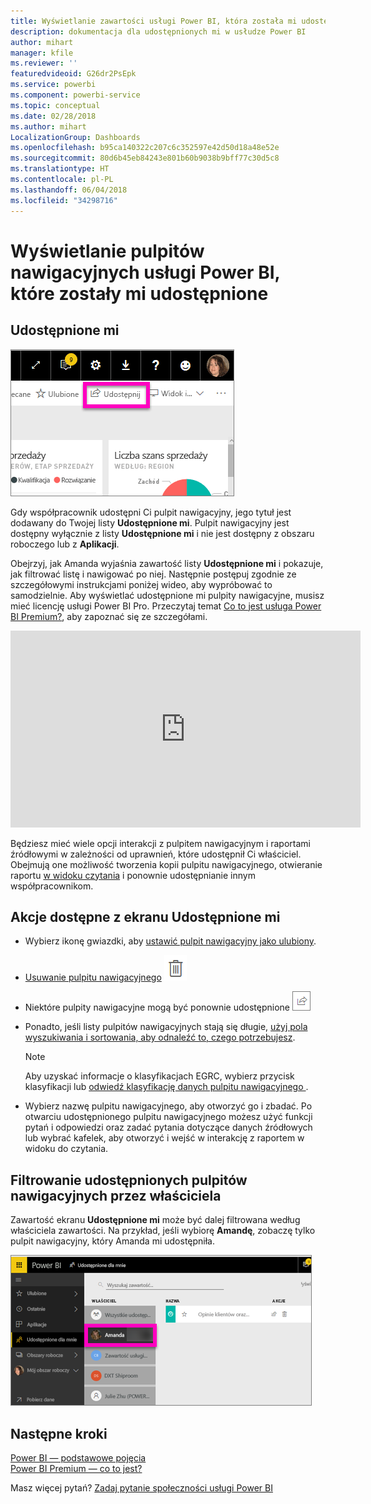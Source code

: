 ```yaml
---
title: Wyświetlanie zawartości usługi Power BI, która została mi udostępniona
description: dokumentacja dla udostępnionych mi w usłudze Power BI
author: mihart
manager: kfile
ms.reviewer: ''
featuredvideoid: G26dr2PsEpk
ms.service: powerbi
ms.component: powerbi-service
ms.topic: conceptual
ms.date: 02/28/2018
ms.author: mihart
LocalizationGroup: Dashboards
ms.openlocfilehash: b95ca140322c207c6c352597e42d50d18a48e52e
ms.sourcegitcommit: 80d6b45eb84243e801b60b9038b9bff77c30d5c8
ms.translationtype: HT
ms.contentlocale: pl-PL
ms.lasthandoff: 06/04/2018
ms.locfileid: "34298716"
---
```

# <a name="display-the-power-bi-dashboards-that-have-been-shared-with-me"></a>Wyświetlanie pulpitów nawigacyjnych usługi Power BI, które zostały mi udostępnione
## <a name="shared-with-me"></a>Udostępnione mi
![Ikona udostępniania](media/service-shared-with-me/power-bi-share-dash.png)

Gdy współpracownik udostępni Ci pulpit nawigacyjny, jego tytuł jest dodawany do Twojej listy **Udostępnione mi**. Pulpit nawigacyjny jest dostępny wyłącznie z listy **Udostępnione mi** i nie jest dostępny z obszaru roboczego lub z **Aplikacji**.

Obejrzyj, jak Amanda wyjaśnia zawartość listy **Udostępnione mi** i pokazuje, jak filtrować listę i nawigować po niej. Następnie postępuj zgodnie ze szczegółowymi instrukcjami poniżej wideo, aby wypróbować to samodzielnie. Aby wyświetlać udostępnione mi pulpity nawigacyjne, musisz mieć licencję usługi Power BI Pro. Przeczytaj temat [Co to jest usługa Power BI Premium?](service-premium.md), aby zapoznać się ze szczegółami.

<iframe width="560" height="315" src="https://www.youtube.com/embed/G26dr2PsEpk" frameborder="0" allowfullscreen></iframe>

Będziesz mieć wiele opcji interakcji z pulpitem nawigacyjnym i raportami źródłowymi w zależności od uprawnień, które udostępnił Ci właściciel. Obejmują one możliwość tworzenia kopii pulpitu nawigacyjnego, otwieranie raportu [w widoku czytania](service-reading-view-and-editing-view.md) i ponownie udostępnianie innym współpracownikom.

## <a name="actions-available-from-the-shared-with-me-screen"></a>Akcje dostępne z ekranu **Udostępnione mi**
* Wybierz ikonę gwiazdki, aby [ustawić pulpit nawigacyjny jako ulubiony](service-dashboard-favorite.md).
* [Usuwanie pulpitu nawigacyjnego](service-delete.md) ![ikona pojemnika na śmieci](media/service-shared-with-me/power-bi-delete-icon.png)
* Niektóre pulpity nawigacyjne mogą być ponownie udostępnione  ![ikona udostępniania](media/service-shared-with-me/power-bi-share-icon-new.png)
* Ponadto, jeśli listy pulpitów nawigacyjnych stają się długie, [użyj pola wyszukiwania i sortowania, aby odnaleźć to, czego potrzebujesz](service-navigation-search-filter-sort.md).
  
  > [!NOTE]
  > Aby uzyskać informacje o klasyfikacjach EGRC, wybierz przycisk klasyfikacji lub [odwiedź klasyfikację danych pulpitu nawigacyjnego ](service-data-classification.md).
  > 
  > 
* Wybierz nazwę pulpitu nawigacyjnego, aby otworzyć go i zbadać. Po otwarciu udostępnionego pulpitu nawigacyjnego możesz użyć funkcji pytań i odpowiedzi oraz zadać pytania dotyczące danych źródłowych lub wybrać kafelek, aby otworzyć i wejść w interakcję z raportem w widoku do czytania.

## <a name="filter-shared-dashboards-by-owner"></a>Filtrowanie udostępnionych pulpitów nawigacyjnych przez właściciela
Zawartość ekranu **Udostępnione mi** może być dalej filtrowana według właściciela zawartości. Na przykład, jeśli wybiorę **Amandę**, zobaczę tylko pulpit nawigacyjny, który Amanda mi udostępniła.

![pulpit nawigacyjny filtrowany według właściciela](media/service-shared-with-me/power-bi-owner.png)

## <a name="next-steps"></a>Następne kroki
[Power BI — podstawowe pojęcia](service-basic-concepts.md)  
[Power BI Premium — co to jest?](service-premium.md)  

Masz więcej pytań? [Zadaj pytanie społeczności usługi Power BI](http://community.powerbi.com/)

